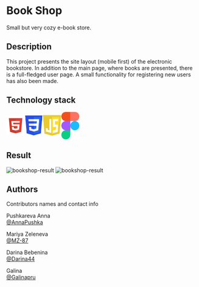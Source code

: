 # Book Shop

Small but very cozy e-book store.

## Description

This project presents the site layout (mobile first) of the electronic bookstore.
In addition to the main page, where books are presented, there is a full-fledged user page.
A small functionality for registering new users has also been made.

## Technology stack
<p style="display:flex; align-items: center; width: 3rem;"><img src="assets\images\HTML.svg" alt="HTML"/>
<img src="assets\images\CSS.svg" alt="CSS"/>
<img src="assets\images\JS.svg" alt="JS"/>
<img src="assets\images\Figma.svg" alt="Figma"/></p>

## Result

<p><img src="assets\images\bookshop-result1.gif" alt="bookshop-result"/>
<img src="assets\images\bookshop-result2.gif" alt="bookshop-result"/></p>


## Authors

Contributors names and contact info

Pushkareva Anna<br>
[@AnnaPushka](https://github.com/annapushka)

Mariya Zeleneva<br>
[@MZ-87](https://github.com/MZ-87)

Darina Bebenina<br>
[@Darina44](https://github.com/Darina44)

Galina<br>
[@Galinapru](https://github.com/Galinapru)

